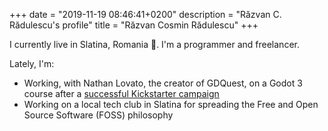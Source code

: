 +++
date = "2019-11-19 08:46:41+0200"
description = "Răzvan C. Rădulescu's profile"
title = "Răzvan Cosmin Rădulescu"
+++

I currently live in Slatina, Romania 🌿. I'm a programmer and freelancer.

Lately, I'm:

- Working, with Nathan Lovato, the creator of GDQuest, on a Godot 3 course after a [successful Kickstarter campaign](//www.kickstarter.com/projects/gdquest/make-professional-2d-games-godot-engine-online-cou)
- Working on a local tech club in Slatina for spreading the Free and Open Source Software (FOSS) philosophy
